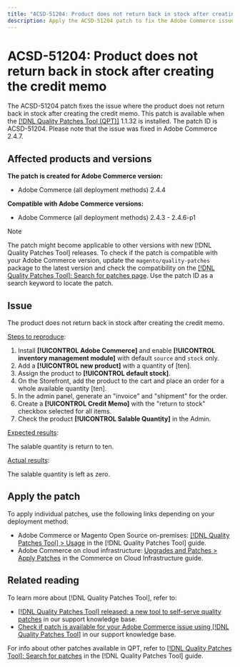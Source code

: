 ```yaml
---
title: "ACSD-51204: Product does not return back in stock after creating the credit memo"
description: Apply the ACSD-51204 patch to fix the Adobe Commerce issue where the product does not return back in stock after creating the credit memo.
---
```

# ACSD-51204: Product does not return back in stock after creating the credit memo

The ACSD-51204 patch fixes the issue where the product does not return back in stock after creating the credit memo. This patch is available when the [[!DNL Quality Patches Tool (QPT)]](/help/announcements/adobe-commerce-announcements/magento-quality-patches-released-new-tool-to-self-serve-quality-patches.md) 1.1.32 is installed. The patch ID is ACSD-51204. Please note that the issue was fixed in Adobe Commerce 2.4.7.

## Affected products and versions

**The patch is created for Adobe Commerce version:**

* Adobe Commerce (all deployment methods) 2.4.4

**Compatible with Adobe Commerce versions:**

* Adobe Commerce (all deployment methods)  2.4.3 - 2.4.6-p1

>[!NOTE]
>
>The patch might become applicable to other versions with new [!DNL Quality Patches Tool] releases. To check if the patch is compatible with your Adobe Commerce version, update the `magento/quality-patches` package to the latest version and check the compatibility on the [[!DNL Quality Patches Tool]: Search for patches page](https://experienceleague.adobe.com/tools/commerce-quality-patches/index.html). Use the patch ID as a search keyword to locate the patch.

## Issue

The product does not return back in stock after creating the credit memo.

<u>Steps to reproduce</u>:

1. Install **[!UICONTROL Adobe Commerce]** and enable **[!UICONTROL inventory management module]** with default `source` and `stock` only.
1. Add a **[!UICONTROL new product]** with a quantity of [ten].
1. Assign the product to **[!UICONTROL default stock]**.
1. On the Storefront, add the product to the cart and place an order for a whole available quantity [ten].
1. In the admin panel, generate an "invoice" and "shipment" for the order.
1. Create a **[!UICONTROL Credit Memo]** with the "return to stock" checkbox selected for all items.
1. Check the product **[!UICONTROL Salable Quantity]** in the Admin.

<u>Expected results</u>:

The salable quantity is return to ten.

<u>Actual results</u>:

The salable quantity is left as zero.

## Apply the patch

To apply individual patches, use the following links depending on your deployment method:

* Adobe Commerce or Magento Open Source on-premises: [[!DNL Quality Patches Tool] > Usage](https://experienceleague.adobe.com/docs/commerce-operations/tools/quality-patches-tool/usage.html) in the [!DNL Quality Patches Tool] guide.
* Adobe Commerce on cloud infrastructure: [Upgrades and Patches > Apply Patches](https://experienceleague.adobe.com/docs/commerce-cloud-service/user-guide/develop/upgrade/apply-patches.html) in the Commerce on Cloud Infrastructure guide.

## Related reading

To learn more about [!DNL Quality Patches Tool], refer to:

* [[!DNL Quality Patches Tool] released: a new tool to self-serve quality patches](/help/announcements/adobe-commerce-announcements/magento-quality-patches-released-new-tool-to-self-serve-quality-patches.md) in our support knowledge base.
* [Check if patch is available for your Adobe Commerce issue using [!DNL Quality Patches Tool]](/help/support-tools/patches-available-in-qpt-tool/check-patch-for-magento-issue-with-magento-quality-patches.md) in our support knowledge base.

For info about other patches available in QPT, refer to [[!DNL Quality Patches Tool]: Search for patches](https://experienceleague.adobe.com/tools/commerce-quality-patches/index.html) in the [!DNL Quality Patches Tool] guide.
